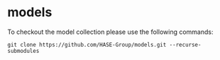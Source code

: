 # models
To checkout the model collection please use the following commands:

    git clone https://github.com/HASE-Group/models.git --recurse-submodules
